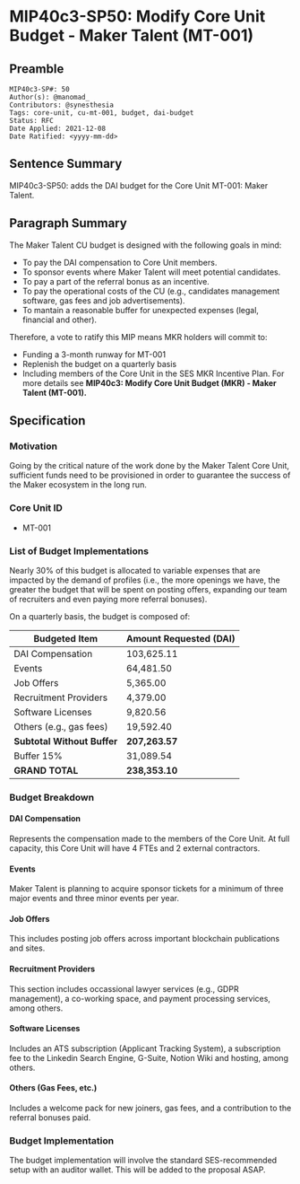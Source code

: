 # MIP40c3-SP50: Modify Core Unit Budget - Maker Talent (MT-001)

## Preamble

```
MIP40c3-SP#: 50
Author(s): @manomad_ 
Contributors: @synesthesia
Tags: core-unit, cu-mt-001, budget, dai-budget
Status: RFC
Date Applied: 2021-12-08
Date Ratified: <yyyy-mm-dd>
```

## Sentence Summary

MIP40c3-SP50: adds the DAI budget for the Core Unit MT-001: Maker Talent.

## Paragraph Summary

The Maker Talent CU budget is designed with the following goals in mind:

- To pay the DAI compensation to Core Unit members.
- To sponsor events where Maker Talent will meet potential candidates.
- To pay a part of the referral bonus as an incentive.
- To pay the operational costs of the CU (e.g., candidates management software, gas fees and job advertisements).
- To mantain a reasonable buffer for unexpected expenses (legal, financial and other).

Therefore, a vote to ratify this MIP means MKR holders will commit to:

- Funding a 3-month runway for MT-001
- Replenish the budget on a quarterly basis
- Including members of the Core Unit in the SES MKR Incentive Plan. For more details see **MIP40c3: Modify Core Unit Budget (MKR) - Maker Talent (MT-001).**

## Specification

### Motivation

Going by the critical nature of the work done by the Maker Talent Core Unit, sufficient funds need to be provisioned in order to guarantee the success of the Maker ecosystem in the long run.

### Core Unit ID

- MT-001

### List of Budget Implementations

Nearly 30% of this budget is allocated to variable expenses that are impacted by the demand of profiles (i.e., the more openings we have, the greater the budget that will be spent on posting offers, expanding our team of recruiters and even paying more referral bonuses).

On a quarterly basis, the budget is composed of:

|Budgeted Item|Amount Requested (DAI)|
------------ | -------------
|DAI Compensation|103,625.11|
|Events|64,481.50|
|Job Offers|5,365.00|
|Recruitment Providers|4,379.00|
|Software Licenses|9,820.56|
|Others (e.g., gas fees)|19,592.40|
|**Subtotal Without Buffer**|**207,263.57**|
|Buffer 15%|31,089.54|
|**GRAND TOTAL**|**238,353.10**|

### Budget Breakdown

#### DAI Compensation

Represents the compensation made to the members of the Core Unit. At full capacity, this Core Unit will have 4 FTEs and 2 external contractors. 

#### Events

Maker Talent is planning to acquire sponsor tickets for a minimum of three major events and three minor events per year. 

#### Job Offers

This includes posting job offers across important blockchain publications and sites.

#### Recruitment Providers

This section includes occassional lawyer services (e.g., GDPR management), a co-working space, and payment processing services, among others.

#### Software Licenses

Includes an ATS subscription (Applicant Tracking System), a subscription fee to the Linkedin Search Engine, G-Suite, Notion Wiki and hosting, among others.

#### Others (Gas Fees, etc.)

Includes a welcome pack for new joiners, gas fees, and a contribution to the referral bonuses paid.

### Budget Implementation

The budget implementation will involve the standard SES-recommended setup with an auditor wallet. This will be added to the proposal ASAP.